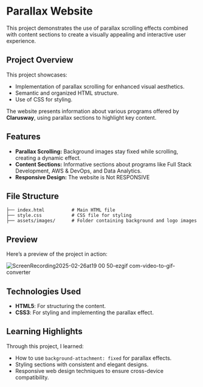 # Parallax Website

This project demonstrates the use of parallax scrolling effects combined with content sections to create a visually appealing and interactive user experience.

## Project Overview
This project showcases:
- Implementation of parallax scrolling for enhanced visual aesthetics.
- Semantic and organized HTML structure.
- Use of CSS for styling.

The website presents information about various programs offered by **Clarusway**, using parallax sections to highlight key content.

## Features
- **Parallax Scrolling:** Background images stay fixed while scrolling, creating a dynamic effect.
- **Content Sections:** Informative sections about programs like Full Stack Development, AWS & DevOps, and Data Analytics.
- **Responsive Design:** The website is Not RESPONSIVE

## File Structure
```
├── index.html          # Main HTML file
├── style.css           # CSS file for styling
├── assets/images/      # Folder containing background and logo images
```



## Preview
Here’s a preview of the project in action:

![ScreenRecording2025-02-26at19 00 50-ezgif com-video-to-gif-converter](https://github.com/user-attachments/assets/87d1f03a-47fc-4500-b5a6-1ee333d0508e)


## Technologies Used
- **HTML5**: For structuring the content.
- **CSS3**: For styling and implementing the parallax effect.

## Learning Highlights
Through this project, I learned:
- How to use `background-attachment: fixed` for parallax effects.
- Styling sections with consistent and elegant designs.
- Responsive web design techniques to ensure cross-device compatibility.



